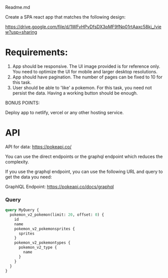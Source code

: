 Readme.md

Create a SPA react app that matches the following design:

https://drive.google.com/file/d/1WFvHPvDfsDX3pMF9fNp01rtAaxc58ki_/view?usp=sharing

# Requirements:

1. App should be responsive. The UI image provided is for reference only. You need to optimize the UI for mobile and larger desktop resolutions.
2. App should have pagination. The number of pages can be fixed to 10 for this task.
3. User should be able to 'like' a pokemon. For this task, you need not persist the data. Having a working button should be enough.

BONUS POINTS:

Deploy app to netlify, vercel or any other hosting service.

# API

API for data: https://pokeapi.co/

You can use the direct endpoints or the graphql endpoint which reduces the complexity.

If you use the graphql endpoint, you can use the following URL and query to get the data you need:

GraphlQL Endpoint: https://pokeapi.co/docs/graphql

### Query

```graphql
query MyQuery {
  pokemon_v2_pokemon(limit: 20, offset: 0) {
    id
    name
    pokemon_v2_pokemonsprites {
      sprites
    }
    pokemon_v2_pokemontypes {
      pokemon_v2_type {
        name
      }
    }
  }
}
```
